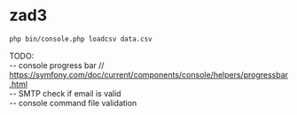 # zad3
```bash
php bin/console.php loadcsv data.csv
```

TODO:  
-- console progress bar // https://symfony.com/doc/current/components/console/helpers/progressbar.html  
-- SMTP check if email is valid  
-- console command file validation  
